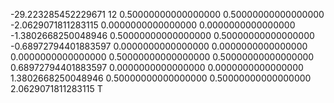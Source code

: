   -29.223285452229671               12  0.50000000000000000       0.50000000000000000       -2.0629071811283115        0.0000000000000000        0.0000000000000000       -1.3802668250048946       0.50000000000000000       0.50000000000000000      -0.68972794401883597        0.0000000000000000        0.0000000000000000        0.0000000000000000       0.50000000000000000       0.50000000000000000       0.68972794401883597        0.0000000000000000        0.0000000000000000        1.3802668250048946       0.50000000000000000       0.50000000000000000        2.0629071811283115      T
